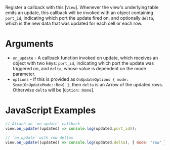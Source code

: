 Register a callback with this [`View`]. Whenever the view's underlying table
emits an update, this callback will be invoked with an object containing
`port_id`, indicating which port the update fired on, and optionally `delta`,
which is the new data that was updated for each cell or each row.

# Arguments

-   `on_update` - A callback function invoked on update, which receives an
    object with two keys: `port_id`, indicating which port the update was
    triggered on, and `delta`, whose value is dependent on the mode parameter.
-   `options` - If this is provided as
    `OnUpdateOptions { mode: Some(OnUpdateMode::Row) }`, then `delta` is an
    Arrow of the updated rows. Otherwise `delta` will be [`Option::None`].

<div class="javascript">

# JavaScript Examples

```javascript
// Attach an `on_update` callback
view.on_update((updated) => console.log(updated.port_id));
```

```javascript
// `on_update` with row deltas
view.on_update((updated) => console.log(updated.delta), { mode: "row" });
```

</div>
